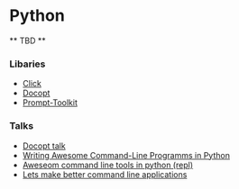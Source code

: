 # Python
** TBD **

### Libaries
 * [Click][Click]
 * [Docopt][Docopt]
 * [Prompt-Toolkit][Prompt-Toolkit]

### Talks
 * [Docopt talk][Docopt talk]
 * [Writing Awesome Command-Line Programms in Python][Writing Awesome Command-Line Programms in Python]
 * [Aweseom command line tools in python (repl)][Aweseom command line tools in python (repl)]
 * [Lets make better command line applications][Lets make better command line applications]


[Click]: https://click.palletsprojects.com/en/7.x/
[Docopt]: http://docopt.org/
[Prompt-Toolkit]: https://python-prompt-toolkit.readthedocs.io/en/master/

[Docopt talk]: https://www.youtube.com/watch?v=pXhcPJK5cMc
[Writing Awesome Command-Line Programms in Python]: https://www.youtube.com/watch?v=gR73nLbbgqY
[Aweseom command line tools in python (repl)]: https://www.youtube.com/watch?v=hJhZhLg3obk
[Lets make better command line applications]: https://www.youtube.com/watch?v=ubXXmQzzNGo
